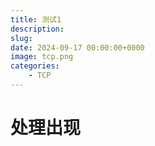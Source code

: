 ```yaml
---
title: 测试1
description: 
slug: 
date: 2024-09-17 00:00:00+0000
image: tcp.png
categories:
    - TCP
---
```



# 处理出现
